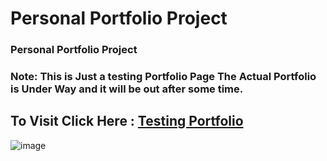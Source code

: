 # Personal Portfolio Project

###  Personal Portfolio Project
 
### Note: This is Just a testing Portfolio Page The Actual Portfolio is Under Way and it will be out after some time.


  
 ## To Visit Click Here : <a href = "https://joportfolio.pages.dev/">Testing Portfolio </a>
 
 
![image](https://user-images.githubusercontent.com/65014926/194185355-a25bae0d-4a71-4e8e-8fcc-7862df6fe2ee.png)

  
  
